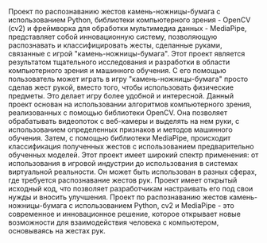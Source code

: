 Проект по распознаванию жестов камень-ножницы-бумага с использованием Python, библиотеки компьютерного зрения - OpenCV (cv2) и фреймворка для обработки мультимедиа данных - MediaPipe,
представляет собой инновационную систему, позволяющую распознавать и классифицировать жесты, сделанные руками, связанные с игрой "камень-ножницы-бумага".
Этот проект является результатом тщательного исследования и разработки в области компьютерного зрения и машинного обучения.
С его помощью пользователь может играть в игру "камень-ножницы-бумага" просто сделав жест рукой, вместо того, чтобы использовать физические предметы. Это делает игру более удобной и интересной.
Данный проект основан на использовании алгоритмов компьютерного зрения, реализованных с помощью библиотеки OpenCV. Она позволяет обрабатывать видеопоток с веб-камеры и выделять на нем руки,
с использованием определенных признаков и методов машинного обучения. Затем, с помощью библиотеки MediaPipe, происходит классификация полученных жестов с использованием предварительно обученных моделей.
Этот проект имеет широкий спектр применения: от использования в игровой индустрии до использования в системах виртуальной реальности. Он может быть использован в разных сферах, где требуется распознавание жестов рук.
Проект имеет открытый исходный код, что позволяет разработчикам настраивать его под свои нужды и вносить улучшения.
Проект по распознаванию жестов камень-ножницы-бумага с использованием Python, cv2 и MediaPipe - это современное и инновационное решение, которое открывает новые возможности для взаимодействия человека с компьютером, основываясь на жестах рук.
